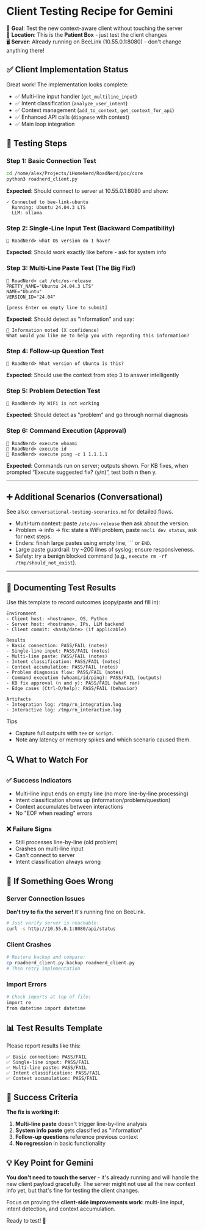# Client Testing Recipe for Gemini

🎯 **Goal**: Test the new context-aware client without touching the server  
📍 **Location**: This is the **Patient Box** - just test the client changes  
🖥️ **Server**: Already running on BeeLink (10.55.0.1:8080) - don't change anything there!

## ✅ Client Implementation Status

Great work! The implementation looks complete:
- ✅ Multi-line input handler (`get_multiline_input`)
- ✅ Intent classification (`analyze_user_intent`) 
- ✅ Context management (`add_to_context`, `get_context_for_api`)
- ✅ Enhanced API calls (`diagnose` with context)
- ✅ Main loop integration

## 🧪 Testing Steps

### Step 1: Basic Connection Test
```bash
cd /home/alex/Projects/iHomeNerd/RoadNerd/poc/core
python3 roadnerd_client.py
```

**Expected**: Should connect to server at 10.55.0.1:8080 and show:
```
✓ Connected to bee-link-ubuntu
  Running: Ubuntu 24.04.3 LTS
  LLM: ollama
```

### Step 2: Single-Line Input Test (Backward Compatibility)
```
🤖 RoadNerd> what OS version do I have?
```

**Expected**: Should work exactly like before - ask for system info

### Step 3: Multi-Line Paste Test (The Big Fix!)
```
🤖 RoadNerd> cat /etc/os-release
PRETTY_NAME="Ubuntu 24.04.3 LTS"
NAME="Ubuntu"
VERSION_ID="24.04"

[press Enter on empty line to submit]
```

**Expected**: Should detect as "information" and say:
```
📝 Information noted (X confidence)
What would you like me to help you with regarding this information?
```

### Step 4: Follow-up Question Test
```
🤖 RoadNerd> What version of Ubuntu is this?
```

**Expected**: Should use the context from step 3 to answer intelligently

### Step 5: Problem Detection Test
```
🤖 RoadNerd> My WiFi is not working
```

**Expected**: Should detect as "problem" and go through normal diagnosis

### Step 6: Command Execution (Approval)
```
🤖 RoadNerd> execute whoami
🤖 RoadNerd> execute id
🤖 RoadNerd> execute ping -c 1 1.1.1.1
```

**Expected**: Commands run on server; outputs shown. For KB fixes, when prompted “Execute suggested fix? (y/n)”, test both n then y.

---

## ➕ Additional Scenarios (Conversational)

See also: `conversational-testing-scenarios.md` for detailed flows.

- Multi‑turn context: paste `/etc/os-release` then ask about the version.
- Problem → info → fix: state a WiFi problem, paste `nmcli dev status`, ask for next steps.
- Enders: finish large pastes using empty line, ``` or `END`.
- Large paste guardrail: try ~200 lines of syslog; ensure responsiveness.
- Safety: try a benign blocked command (e.g., `execute rm -rf /tmp/should_not_exist`).

---

## 🧾 Documenting Test Results

Use this template to record outcomes (copy/paste and fill in):

```
Environment
- Client host: <hostname>, OS, Python
- Server host: <hostname>, IPs, LLM backend
- Client commit: <hash/date> (if applicable)

Results
- Basic connection: PASS/FAIL (notes)
- Single-line input: PASS/FAIL (notes)
- Multi-line paste: PASS/FAIL (notes)
- Intent classification: PASS/FAIL (notes)
- Context accumulation: PASS/FAIL (notes)
- Problem diagnosis flow: PASS/FAIL (notes)
- Command execution (whoami/id/ping): PASS/FAIL (outputs)
- KB fix approval (n and y): PASS/FAIL (what ran)
- Edge cases (Ctrl-D/help): PASS/FAIL (behavior)

Artifacts
- Integration log: /tmp/rn_integration.log
- Interactive log: /tmp/rn_interactive.log
```

Tips
- Capture full outputs with `tee` or `script`.
- Note any latency or memory spikes and which scenario caused them.

## 🔍 What to Watch For

### ✅ Success Indicators
- Multi-line input ends on empty line (no more line-by-line processing)
- Intent classification shows up (information/problem/question)
- Context accumulates between interactions
- No "EOF when reading" errors

### ❌ Failure Signs
- Still processes line-by-line (old problem)
- Crashes on multi-line input
- Can't connect to server
- Intent classification always wrong

## 🚨 If Something Goes Wrong

### Server Connection Issues
**Don't try to fix the server!** It's running fine on BeeLink.
```bash
# Just verify server is reachable:
curl -s http://10.55.0.1:8080/api/status
```

### Client Crashes
```bash
# Restore backup and compare:
cp roadnerd_client.py.backup roadnerd_client.py
# Then retry implementation
```

### Import Errors
```bash
# Check imports at top of file:
import re
from datetime import datetime
```

## 📊 Test Results Template

Please report results like this:

```
✅ Basic connection: PASS/FAIL
✅ Single-line input: PASS/FAIL  
✅ Multi-line paste: PASS/FAIL
✅ Intent classification: PASS/FAIL
✅ Context accumulation: PASS/FAIL
```

## 🎯 Success Criteria

**The fix is working if:**
1. **Multi-line paste** doesn't trigger line-by-line analysis
2. **System info paste** gets classified as "information" 
3. **Follow-up questions** reference previous context
4. **No regression** in basic functionality

## 💡 Key Point for Gemini

**You don't need to touch the server** - it's already running and will handle the new client payload gracefully. The server might not use all the new context info yet, but that's fine for testing the client changes.

Focus on proving the **client-side improvements work**: multi-line input, intent detection, and context accumulation.

Ready to test! 🚀
